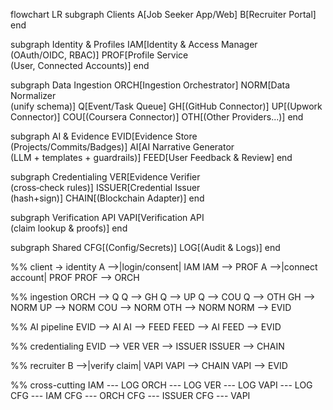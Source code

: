 flowchart LR
  subgraph Clients
    A[Job Seeker App/Web]
    B[Recruiter Portal]
  end

  subgraph Identity & Profiles
    IAM[Identity & Access Manager<br/>(OAuth/OIDC, RBAC)]
    PROF[Profile Service<br/>(User, Connected Accounts)]
  end

  subgraph Data Ingestion
    ORCH[Ingestion Orchestrator]
    NORM[Data Normalizer<br/>(unify schema)]
    Q[Event/Task Queue]
    GH[(GitHub Connector)]
    UP[(Upwork Connector)]
    COU[(Coursera Connector)]
    OTH[(Other Providers...)]
  end

  subgraph AI & Evidence
    EVID[Evidence Store<br/>(Projects/Commits/Badges)]
    AI[AI Narrative Generator<br/>(LLM + templates + guardrails)]
    FEED[User Feedback & Review]
  end

  subgraph Credentialing
    VER[Evidence Verifier<br/>(cross‑check rules)]
    ISSUER[Credential Issuer<br/>(hash+sign)]
    CHAIN[(Blockchain Adapter)]
  end

  subgraph Verification API
    VAPI[Verification API<br/>(claim lookup & proofs)]
  end

  subgraph Shared
    CFG[(Config/Secrets)]
    LOG[(Audit & Logs)]
  end

  %% client -> identity
  A -->|login/consent| IAM
  IAM --> PROF
  A -->|connect account| PROF
  PROF --> ORCH

  %% ingestion
  ORCH --> Q
  Q --> GH
  Q --> UP
  Q --> COU
  Q --> OTH
  GH --> NORM
  UP --> NORM
  COU --> NORM
  OTH --> NORM
  NORM --> EVID

  %% AI pipeline
  EVID --> AI
  AI --> FEED
  FEED --> AI
  FEED --> EVID

  %% credentialing
  EVID --> VER
  VER --> ISSUER
  ISSUER --> CHAIN

  %% recruiter
  B -->|verify claim| VAPI
  VAPI --> CHAIN
  VAPI --> EVID

  %% cross-cutting
  IAM --- LOG
  ORCH --- LOG
  VER --- LOG
  VAPI --- LOG
  CFG --- IAM
  CFG --- ORCH
  CFG --- ISSUER
  CFG --- VAPI
